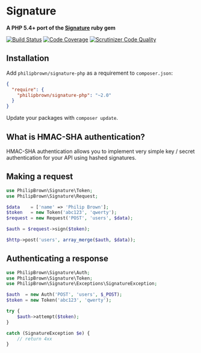 # Signature

**A PHP 5.4+ port of the [Signature](https://github.com/mloughran/signature) ruby gem**

[![Build Status](https://travis-ci.org/philipbrown/signature-php.png?branch=master)](https://travis-ci.org/philipbrown/signature-php)
[![Code Coverage](https://scrutinizer-ci.com/g/philipbrown/signature-php/badges/coverage.png?b=master)](https://scrutinizer-ci.com/g/philipbrown/signature-php/?branch=master)
[![Scrutinizer Code Quality](https://scrutinizer-ci.com/g/philipbrown/signature-php/badges/quality-score.png?b=master)](https://scrutinizer-ci.com/g/philipbrown/signature-php/?branch=master)

## Installation
Add `philipbrown/signature-php` as a requirement to `composer.json`:

```json
{
  "require": {
    "philipbrown/signature-php": "~2.0"
  }
}
```
Update your packages with `composer update`.

## What is HMAC-SHA authentication?
HMAC-SHA authentication allows you to implement very simple key / secret authentication for your API using hashed signatures.

## Making a request
```php
use PhilipBrown\Signature\Token;
use PhilipBrown\Signature\Request;

$data    = ['name' => 'Philip Brown'];
$token   = new Token('abc123', 'qwerty');
$request = new Request('POST', 'users', $data);

$auth = $request->sign($token);

$http->post('users', array_merge($auth, $data));

```

## Authenticating a response
```php
use PhilipBrown\Signature\Auth;
use PhilipBrown\Signature\Token;
use PhilipBrown\Signature\Exceptions\SignatureException;

$auth  = new Auth('POST', 'users', $_POST);
$token = new Token('abc123', 'qwerty');

try {
    $auth->attempt($token);
}

catch (SignatureException $e) {
    // return 4xx
}
```
